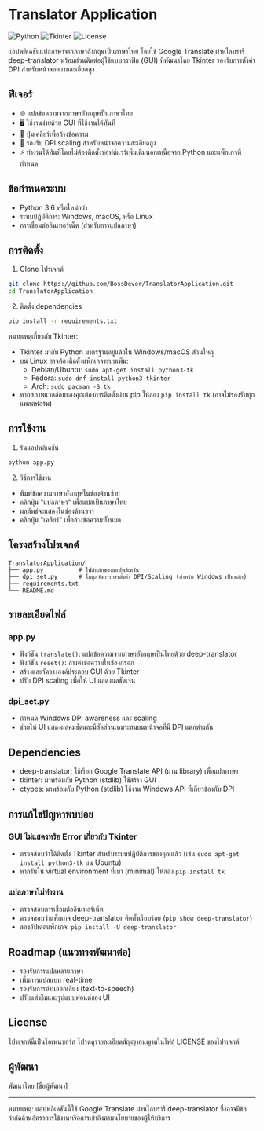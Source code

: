 # Translator Application

![Python](https://img.shields.io/badge/Python-3.6%2B-blue.svg)
![Tkinter](https://img.shields.io/badge/GUI-Tkinter-green.svg)
![License](https://img.shields.io/github/license/BossDever/TranslatorApplication?color=yellow)

แอปพลิเคชันแปลภาษาจากภาษาอังกฤษเป็นภาษาไทย โดยใช้ Google Translate ผ่านไลบรารี deep-translator พร้อมส่วนติดต่อผู้ใช้แบบกราฟิก (GUI) ที่พัฒนาโดย Tkinter รองรับการตั้งค่า DPI สำหรับหน้าจอความละเอียดสูง

## ฟีเจอร์

- 🌐 แปลข้อความจากภาษาอังกฤษเป็นภาษาไทย
- 🖥️ ใช้งานง่ายด้วย GUI ที่ใช้งานได้ทันที
- 🔄 ปุ่มเคลียร์เพื่อล้างข้อความ
- 📱 รองรับ DPI scaling สำหรับหน้าจอความละเอียดสูง
- ⚡ ทำงานได้ทันทีโดยไม่ต้องติดตั้งซอฟต์แวร์เพิ่มเติมนอกเหนือจาก Python และแพ็กเกจที่กำหนด

## ข้อกำหนดระบบ

- Python 3.6 หรือใหม่กว่า
- ระบบปฏิบัติการ: Windows, macOS, หรือ Linux
- การเชื่อมต่ออินเทอร์เน็ต (สำหรับการแปลภาษา)

## การติดตั้ง

1) Clone โปรเจกต์
```bash
git clone https://github.com/BossDever/TranslatorApplication.git
cd TranslatorApplication
```

2) ติดตั้ง dependencies
```bash
pip install -r requirements.txt
```
หมายเหตุเกี่ยวกับ Tkinter:
- Tkinter มากับ Python มาตรฐานอยู่แล้วใน Windows/macOS ส่วนใหญ่
- บน Linux อาจต้องติดตั้งแพ็กเกจระบบเพิ่ม:
  - Debian/Ubuntu: `sudo apt-get install python3-tk`
  - Fedora: `sudo dnf install python3-tkinter`
  - Arch: `sudo pacman -S tk`
- หากสภาพแวดล้อมของคุณต้องการติดตั้งผ่าน pip ให้ลอง `pip install tk` (อาจไม่รองรับทุกแพลตฟอร์ม)

## การใช้งาน

1) รันแอปพลิเคชัน
```bash
python app.py
```

2) วิธีการใช้งาน
- พิมพ์ข้อความภาษาอังกฤษในช่องด้านซ้าย
- คลิกปุ่ม "แปลภาษา" เพื่อแปลเป็นภาษาไทย
- ผลลัพธ์จะแสดงในช่องด้านขวา
- คลิกปุ่ม "เคลียร์" เพื่อล้างข้อความทั้งหมด

## โครงสร้างโปรเจกต์

```
TranslatorApplication/
├── app.py          # ไฟล์หลักของแอปพลิเคชัน
├── dpi_set.py      # โมดูลจัดการการตั้งค่า DPI/Scaling (สำหรับ Windows เป็นหลัก)
├── requirements.txt
└── README.md
```

## รายละเอียดไฟล์

### app.py
- ฟังก์ชัน `translate()`: แปลข้อความจากภาษาอังกฤษเป็นไทยด้วย deep-translator
- ฟังก์ชัน `reset()`: ล้างค่าข้อความในช่องกรอก
- สร้างและจัดวางองค์ประกอบ GUI ด้วย Tkinter
- ปรับ DPI scaling เพื่อให้ UI แสดงผลชัดเจน

### dpi_set.py
- กำหนด Windows DPI awareness และ scaling
- ช่วยให้ UI แสดงผลคมชัดและมีสัดส่วนเหมาะสมบนหน้าจอที่มี DPI แตกต่างกัน

## Dependencies

- deep-translator: ใช้เรียก Google Translate API (ผ่าน library) เพื่อแปลภาษา
- tkinter: มาพร้อมกับ Python (stdlib) ใช้สร้าง GUI
- ctypes: มาพร้อมกับ Python (stdlib) ใช้งาน Windows API ที่เกี่ยวข้องกับ DPI

## การแก้ไขปัญหาพบบ่อย

### GUI ไม่แสดงหรือ Error เกี่ยวกับ Tkinter
- ตรวจสอบว่าได้ติดตั้ง Tkinter สำหรับระบบปฏิบัติการของคุณแล้ว (เช่น `sudo apt-get install python3-tk` บน Ubuntu)
- หากรันใน virtual environment ที่เบา (minimal) ให้ลอง `pip install tk`

### แปลภาษาไม่ทำงาน
- ตรวจสอบการเชื่อมต่ออินเทอร์เน็ต
- ตรวจสอบว่าแพ็กเกจ deep-translator ติดตั้งเรียบร้อย (`pip show deep-translator`)
- ลองอัปเดตแพ็กเกจ: `pip install -U deep-translator`

## Roadmap (แนวทางพัฒนาต่อ)
- รองรับการแปลหลายภาษา
- เพิ่มการแปลแบบ real-time
- รองรับการอ่านออกเสียง (text-to-speech)
- ปรับแต่งธีมและรูปแบบฟอนต์ของ UI

## License
โปรเจกต์นี้เป็นโอเพนซอร์ส โปรดดูรายละเอียดสัญญาอนุญาตในไฟล์ LICENSE ของโปรเจกต์

## ผู้พัฒนา
พัฒนาโดย [ชื่อผู้พัฒนา]

---
หมายเหตุ: แอปพลิเคชันนี้ใช้ Google Translate ผ่านไลบรารี deep-translator ซึ่งอาจมีข้อจำกัดด้านอัตราการใช้งานหรือการเข้าถึงตามนโยบายของผู้ให้บริการ